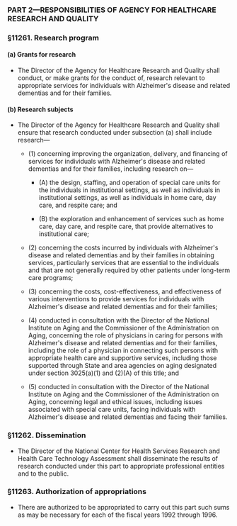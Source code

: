 ### PART 2—RESPONSIBILITIES OF AGENCY FOR HEALTHCARE RESEARCH AND QUALITY

### §11261. Research program
#### (a) Grants for research
* The Director of the Agency for Healthcare Research and Quality shall conduct, or make grants for the conduct of, research relevant to appropriate services for individuals with Alzheimer's disease and related dementias and for their families.

#### (b) Research subjects
* The Director of the Agency for Healthcare Research and Quality shall ensure that research conducted under subsection (a) shall include research—

  * (1) concerning improving the organization, delivery, and financing of services for individuals with Alzheimer's disease and related dementias and for their families, including research on—

    * (A) the design, staffing, and operation of special care units for the individuals in institutional settings, as well as individuals in institutional settings, as well as individuals in home care, day care, and respite care; and

    * (B) the exploration and enhancement of services such as home care, day care, and respite care, that provide alternatives to institutional care;


  * (2) concerning the costs incurred by individuals with Alzheimer's disease and related dementias and by their families in obtaining services, particularly services that are essential to the individuals and that are not generally required by other patients under long-term care programs;

  * (3) concerning the costs, cost-effectiveness, and effectiveness of various interventions to provide services for individuals with Alzheimer's disease and related dementias and for their families;

  * (4) conducted in consultation with the Director of the National Institute on Aging and the Commissioner of the Administration on Aging, concerning the role of physicians in caring for persons with Alzheimer's disease and related dementias and for their families, including the role of a physician in connecting such persons with appropriate health care and supportive services, including those supported through State and area agencies on aging designated under section 3025(a)(1) and (2)(A) of this title; and

  * (5) conducted in consultation with the Director of the National Institute on Aging and the Commissioner of the Administration on Aging, concerning legal and ethical issues, including issues associated with special care units, facing individuals with Alzheimer's disease and related dementias and facing their families.

### §11262. Dissemination
* The Director of the National Center for Health Services Research and Health Care Technology Assessment shall disseminate the results of research conducted under this part to appropriate professional entities and to the public.

### §11263. Authorization of appropriations
* There are authorized to be appropriated to carry out this part such sums as may be necessary for each of the fiscal years 1992 through 1996.